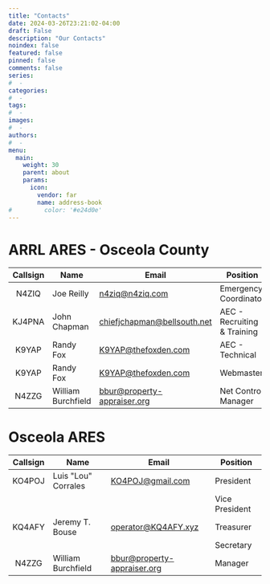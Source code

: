 ```yaml
---
title: "Contacts"
date: 2024-03-26T23:21:02-04:00
draft: False
description: "Our Contacts"
noindex: false
featured: false
pinned: false
comments: false
series:
#  - 
categories:
#  - 
tags:
#  - 
images:
#  - 
authors:
#  -
menu:
  main:
    weight: 30
    parent: about
    params:
      icon:
        vendor: far
        name: address-book
#         color: '#e24d0e'
---
```


# ARRL ARES - Osceola County

| Callsign | Name | Email | Position |
| :------: | ---- | ----- | -------- |
| N4ZIQ | Joe Reilly | <n4ziq@n4ziq.com> | Emergency Coordinator |
| KJ4PNA | John Chapman | <chiefjchapman@bellsouth.net> | AEC - Recruiting & Training |
| K9YAP | Randy Fox | <K9YAP@thefoxden.com> | AEC - Technical |
| K9YAP | Randy Fox | <K9YAP@thefoxden.com> | Webmaster |
| N4ZZG | William Burchfield | <bbur@property-appraiser.org> | Net Control Manager |

# Osceola ARES

| Callsign | Name | Email | Position |
| :------: | ---- | ----- | -------- |
| KO4POJ | Luis "Lou" Corrales | <KO4POJ@gmail.com> | President |
| | | | Vice President |
| KQ4AFY | Jeremy T. Bouse | <operator@KQ4AFY.xyz> | Treasurer |
| | | | Secretary |
| N4ZZG | William Burchfield | <bbur@property-appraiser.org> | Manager |
